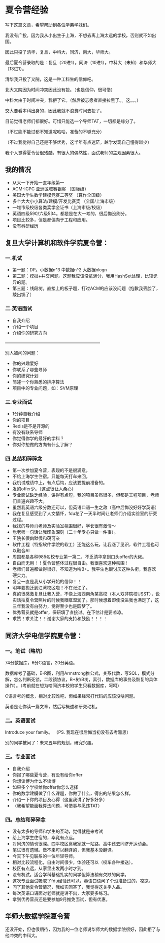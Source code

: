 # 夏令营经验
写下这篇文章，希望帮助到各位学弟学妹们。

我没有广投，因为我从小出生于上海，不想去离上海太远的学校。否则就不如出国。

因此只投了清华，复旦，中科大，同济，南大，华师大。

最后夏令营录取的是：复旦（20进1），同济（10进1），中科大（未知）和华师大（13进1）。

清华我只投了叉院，这是一种工科生的信仰吧。

北大叉院因为时间冲突因此没有投。（也是信仰，很可惜）

中科大由于时间冲突，我拒了它。（然后被志愿者直接拉黑了。。这。。。）

交大要看本科出身的，因此我就不浪费时间去投了。

目前觉得老师们都很好。可惜只能选一个导师TAT，一切都是缘分了。

（不过能不能过都不知道呢哈哈，准备的不够充分）

（不过我觉得自己还是不够优秀，这半年有点迷茫，越学发现自己懂得越少）

我个人觉得夏令营很残酷，有很大的偶然性，面试老师的主观因素很大。

## 我的情况

* 从大一下开始一直年级第一
* ACM-ICPC 亚洲区域赛银奖 （国际级）
* 美国大学生数学建模竞赛二等奖 （算作全国级）
* 多个大大小小算法/建模/开发比赛奖 （全国/上海市级）
* 一堆市级校级各类奖学金证书（上海市级/校级）
* 英语四级590/六级534。都是是在大一考的，很后悔没刷分。
* 项目比较多，但是都偏向于工程和应用。
* 没有科研经历

## 复旦大学计算机和软件学院夏令营：
### 一.机试

* 第一题：DP。小数据n^3 中数据n^2  大数据nlogn
* 第二题：模拟+并交问题。这题我应该没拿满分，我用HashSet处理，比较诡异的题。
* 第三题：线段树。直接上的板子题，打过ACM的应该没问题（抱歉我丢脸了，敲出锅了）

### 二.英语面试

* 自我介绍
* 介绍一个项目
* 介绍你的研究方向
 
——————————————————————

别人被问的问题：

* 你的兴趣爱好
* 你联系了哪些导师
* 你的研究计划
* 简述一个你熟悉的排序算法
* 项目中的专业问题，如：SVM原理


### 三.专业面试

* 1分钟自我介绍
* 你的项目
* Redis是不是开源的
* 有没有联系导师
* 你觉得你学的最好的学科？
* 你对你想做的方向有什么了解？

### 四.总结和碎碎念
* 第一次参加夏令营，表现的不是很满意。
* 不给上海学生住宿。只能每天打车来回。
* 我机试成绩中上，有点后悔，应该要提前准备的。
* 发的offer少。（这点很让人桑心）
* 专业面试缺乏经验，讲得有点短，我的项目虽然很多，但都是工程项目，老师们普遍兴趣不大。
* 虽然我英语六级分数还可以，但英语口语一生之敌（高中后悔没好好学英语）
* 我在复旦感受到了人文情怀，fdu花了一天半时间让老师们介绍实验室的研究过程。
* 我找的导师肖老师及实验室氛围很好，学长很有激情～
* 危老师一句话让我印象深刻（二十年专心只做一件事）。
* 王院长很幽默很和蔼可亲
* 软件工程（特指软件学院的软工）还能这么玩，让我涨了见识，软件工程也可以融合AI
* 周围都是各种985名校专业第一第二，不乏清华拿到口头offer的大佬。
* 自由而无用！！夏令营整体过程很自由。我很喜欢这种氛围！
* 老师们普遍都做得很好，不知道为啥B+。我平生也很讨厌这种头衔，我喜欢硬实力。
* 复旦一直是我从小学开始的信仰！！
* 明年要搬迁到江湾校区啦！不在张江了。
* 真的很感激复旦让我入营，不像上海西南角某高校（本人双非院校USST），说实话拍夏令营照片的时候我眼眶湿润了。那时候想着即使没进我也满足了，这三年我没有白努力，觉得至少也是圆梦了。
* 优秀营员就是offer，保研填了直接过。在下估计是要凉凉。
* 求赞！求关注！！谢谢大家的支持和鼓励！！！！

## 同济大学电信学院夏令营：
### 一。笔试（略坑）
74分数据库，6分C语言，20分英语。

数据库考了基础，E-R图，利用Armstrong推公式，关系代数，写SQL，模式分解，怎么判断死锁，二段锁协议，B+树/B树，索引，数据库的事务及恢复的具体操作）。（考前就在想为啥同济本校的学生只看数据库，呵呵）

C语言考的概念，相对比较难吧，但如果经常打代码的应该没啥问题。

英语是让你读一篇文章，然后写概述和研究动机。

### 二。英语面试
Introduce your family。 （PS. 我现在很后悔当初没有去考雅思）

别的同学被问了：未来五年的规划，研究兴趣。

### 三。专业面试
* 自我介绍
* 你报了哪些夏令营，有没有给你offer
* 你想读博为什么不读博
* 如果多个学校给你offer你怎么选择
* 你的数学建模做了什么课题，你做了什么，得出的结果怎么样。
* 介绍一下你的项目及心得（这里我讲了好多好多）
* （我希望能面我算法问题，可惜事与愿违TAT）

### 四。总结和碎碎念
* 没有太多的导师和学生的互动，觉得就是来考试
* 给上海学生住宿的，毕竟有点远。
* 对同济的情也很深。四平校区离我家就一站路，高中还去同济开运动会。
* 笔试很有遗憾。做不来可以翻译的，但我基本没翻译。
* 今天下午见联系的一位年轻导师。
* 相对比较流程化，自由时间很少，体验还可以（校车各种接送）。
* 校区有点远，从家里出发两小时才到。
* 没有机试。适合学科基础扎实的同学但算法稍有欠缺的同学。
* 这次专业面试吸取了fdu经验还可以，英语口语问了个没准备过的，凉凉。
* 问了其他夏令营情况，我如实回答了，我觉得这关乎人品。
* 每次英语口语面对老师就是讲不出，大家要多练习。
* 拿到优秀营员还是要参加9月推免面试，但有优惠。


## 华师大数据学院夏令营

还没开始，但也很期待，因为我的一位老师说华师大的数据学院很好，因此拒了与他冲突的中科大。




